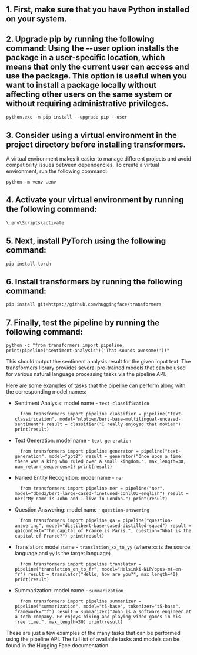 ## 1. First, make sure that you have Python installed on your system.

## 2. Upgrade pip by running the following command: Using the --user option installs the package in a user-specific location, which means that only the current user can access and use the package. This option is useful when you want to install a package locally without affecting other users on the same system or <b>without requiring administrative privileges</b>. 

    python.exe -m pip install --upgrade pip --user

## 3. Consider using a virtual environment in the project directory before installing transformers. 
A virtual environment makes it easier to manage different projects and avoid compatibility issues between dependencies. To create a virtual environment, run the following command: 

    python -m venv .env     

## 4. Activate your virtual environment by running the following command: 

    \.env\Scripts\activate     

## 5. Next, install PyTorch using the following command: 

    pip install torch     

## 6. Install transformers by running the following command: 

    pip install git+https://github.com/huggingface/transformers     

## 7. Finally, test the pipeline by running the following command: 

    python -c "from transformers import pipeline; print(pipeline('sentiment-analysis')('That sounds awesome!'))"     

This should output the sentiment analysis result for the given input text. The transformers library provides several pre-trained models that can be used for various natural language processing tasks via the pipeline API. 

Here are some examples of tasks that the pipeline can perform along with the corresponding model names: 

- Sentiment Analysis: model name - `text-classification` 

        from transformers import pipeline classifier = pipeline("text-classification", model="nlptown/bert-base-multilingual-uncased-sentiment") result = classifier("I really enjoyed that movie!") print(result)

- Text Generation: model name - `text-generation` 

        from transformers import pipeline generator = pipeline("text-generation", model="gpt2") result = generator("Once upon a time, there was a king who ruled over a small kingdom.", max_length=30, num_return_sequences=2) print(result)     

- Named Entity Recognition: model name - `ner` 

        from transformers import pipeline ner = pipeline("ner", model="dbmdz/bert-large-cased-finetuned-conll03-english") result = ner("My name is John and I live in London.") print(result)     
 
- Question Answering: model name - `question-answering` 

        from transformers import pipeline qa = pipeline("question-answering", model="distilbert-base-cased-distilled-squad") result = qa(context="The capital of France is Paris.", question="What is the capital of France?") print(result)     

- Translation: model name - `translation_xx_to_yy` (where `xx` is the source language and `yy` is the target language) 

        from transformers import pipeline translator = pipeline("translation_en_to_fr", model="Helsinki-NLP/opus-mt-en-fr") result = translator("Hello, how are you?", max_length=40) print(result)     

- Summarization: model name - `summarization` 

        from transformers import pipeline summarizer = pipeline("summarization", model="t5-base", tokenizer="t5-base", framework="tf") result = summarizer("John is a software engineer at a tech company. He enjoys hiking and playing video games in his free time.", max_length=30) print(result)     

These are just a few examples of the many tasks that can be performed using the pipeline API. The full list of available tasks and models can be found in the Hugging Face documentation.